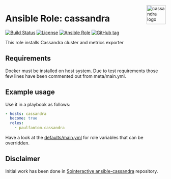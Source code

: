<p><img src="https://upload.wikimedia.org/wikipedia/commons/thumb/5/5e/Cassandra_logo.svg/1280px-Cassandra_logo.svg.png" alt="cassandra logo" title="cassandra" align="right" height="60" /></p>

# Ansible Role: cassandra

[![Build Status](https://travis-ci.org/paulfantom/ansible-cassandra.svg?branch=master)](https://travis-ci.org/paulfantom/ansible-cassandra)
[![License](https://img.shields.io/badge/license-MIT%20License-brightgreen.svg)](https://opensource.org/licenses/MIT)
[![Ansible Role](https://img.shields.io/badge/ansible%20role-paulfantom.cassandra-blue.svg)](https://galaxy.ansible.com/paulfantom/cassandra/)
[![GitHub tag](https://img.shields.io/github/tag/sointeractive/ansible-cassandra.svg)](https://github.com/paulfantom/ansible-cassandra/tags)

This role installs Cassandra cluster and metrics exporter

## Requirements

Docker must be installed on host system. Due to test requirements those few lines have been commented out from meta/main.yml.

## Example usage

Use it in a playbook as follows:
```yaml
- hosts: cassandra
  become: true
  roles:
    - paulfantom.cassandra
```

Have a look at the [defaults/main.yml](defaults/main.yml) for role variables
that can be overridden.

## Disclaimer

Initial work has been done in [Sointeractive ansible-cassandra](https://github.com/sointeractive/ansible-cassandra) repository.
